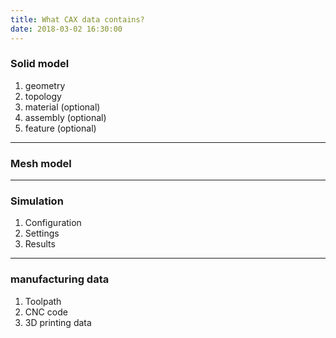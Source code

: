 ```yaml
---
title: What CAX data contains?
date: 2018-03-02 16:30:00
---
```


### Solid model

1. geometry 
2. topology 
3. material (optional)
4. assembly (optional)
5. feature (optional)

---

### Mesh model

---

### Simulation 
1. Configuration
2. Settings
3. Results

---

### manufacturing data
1. Toolpath
2. CNC code
3. 3D printing data



